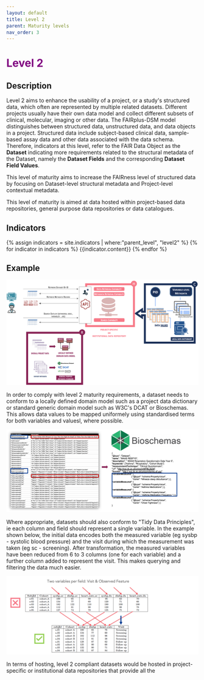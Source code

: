 ```yaml
---
layout: default
title: Level 2
parent: Maturity levels
nav_order: 3
---
```


# <span style="color:purple;font-weight:bold">Level 2</span>

## Description

Level 2 aims to enhance the usability of a project, or a study's structured data, which often are represented by multiple related datasets. Different projects usually have their own data model and collect different subsets of clinical, molecular, imaging or other data. The FAIRplus-DSM model distinguishes between structured data, unstructured data, and data objects in a project. Structured data include subject-based clinical data, sample-based assay data and other data associated with the data schema. Therefore, indicators at this level, refer to the FAIR Data Object as the **Dataset** indicating more requirements related to the structural metadata of the Dataset, namely the **Dataset Fields** and the corresponding **Dataset Field Values**. 

This level of maturity aims to increase the FAIRness level of structured data by focusing on Dataset-level structural metadata and Project-level contextual metadata. 

This level of maturity is aimed at data hosted within project-based data repositories, general purpose data repositories or data catalogues.
   

## Indicators

{% assign indicators = site.indicators | where:"parent_level", "level2" %}
{% for indicator in indicators %}
{{indicator.content}}
{% endfor %}


## Example

![Level2-Overview](../../assets/images/examples/level2_overview.png)

In order to comply with level 2 maturity requirements, a dataset needs to conform to a locally defined domain model such as a project data dictionary or standard generic domain model such as W3C's DCAT or Bioschemas. This allows data values to be mapped uniformely using standardised terms for both variables and valuesl, where possible.


![Level2-Model](../../assets/images/examples/level2_model.png)

Where appropriate, datasets should also conform to "Tidy Data Principles", ie each column and field should represent a single variable. In the example shown below, the initial data encodes both the measured variable (eg sysbp - systolic blood pressure) and the visit during which the measurement was taken (eg sc - screening). After transformation, the measured variables have been reduced from 6 to 3 columns (one for each variable) and a further column added to represent the visit. This makes querying and filtering the data much easier. 


![Level2-Tidy](../../assets/images/examples/level2_tidy.png)

In terms of hosting, level 2 compliant datasets would be hosted in project-specific or institutional data repositories that provide all the 